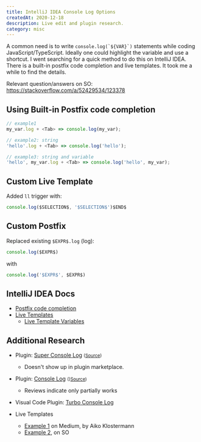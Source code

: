 ```yaml
---
title: IntelliJ IDEA Console Log Options
createdAt: 2020-12-18
description: Live edit and plugin research.
category: misc
---
```


A common need is to write ``console.log(`${VAR}`)`` statements while coding JavaScript/TypeScript. Ideally one could highlight the variable and use a shortcut. I went searching for a quick method to do this on IntelliJ IDEA. There is a built-in postfix code completion and live templates. It took me a while to find the details.

Relevant question/answers on SO: https://stackoverflow.com/a/52429534/123378

## Using Built-in Postfix code completion

```js
// example1
my_var.log + <Tab> => console.log(my_var);

// example2: string
'hello'.log + <Tab> => console.log('hello');

// example3: string and variable
'hello', my_var.log + <Tab> => console.log('hello', my_var);
```

## Custom Live Template

Added `ll` trigger with:

```js
console.log($SELECTION$, '$SELECTION$')$END$
```

## Custom Postfix

Replaced existing `$EXPR$.log` (log):

```js
console.log($EXPR$)
```

with

```js
console.log('$EXPR$', $EXPR$)
```

## IntelliJ IDEA Docs

- [Postfix code completion](https://www.jetbrains.com/help/idea/2020.3/auto-completing-code.html#postfix_completion)
- [Live Templates](https://www.jetbrains.com/help/idea/2020.3/using-live-templates.html)
  - [Live Template Variables](https://www.jetbrains.com/help/idea/2020.3/template-variables.html)

## Additional Research

- Plugin: [Super Console Log](https://plugins.jetbrains.com/plugin/11936-super-console-log) <small>([Source](https://github.com/fernando88to/SuperConsoleLog))</small>

  - Doesn't show up in plugin marketplace.

- Plugin: [Console Log](https://plugins.jetbrains.com/plugin/10986-console-log) <small>()[Source](https://github.com/iguissouma/intellij-console-log))</small>

  - Reviews indicate only partially works

- Visual Code Plugin: [Turbo Console Log](https://marketplace.visualstudio.com/items?itemName=ChakrounAnas.turbo-console-log)
- Live Templates
  - [Example 1](https://medium.com/better-programming/intellij-live-template-for-console-log-that-will-improve-your-daily-development-life-ef1320a8fe81) on Medium, by Aiko Klostermann
  - [Example 2](https://stackoverflow.com/questions/38916473/intellij-live-template-for-logging-a-selected-variable-in-js), on SO
